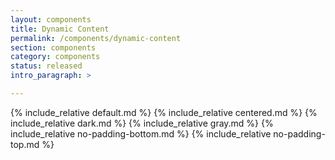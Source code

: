 ```yaml
---
layout: components
title: Dynamic Content
permalink: /components/dynamic-content
section: components
category: components
status: released
intro_paragraph: >

---
```


{% include_relative default.md %}
{% include_relative centered.md %}
{% include_relative dark.md %}
{% include_relative gray.md %}
{% include_relative no-padding-bottom.md %}
{% include_relative no-padding-top.md %}
